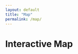 ```yaml
---
layout: default
title: "Map"
permalink: /map/
---
```


# Interactive Map

<div id="map"></div>

<link rel="stylesheet" href="https://unpkg.com/leaflet@1.9.4/dist/leaflet.css" />
<script src="https://unpkg.com/leaflet@1.9.4/dist/leaflet.js"></script>

<link rel="stylesheet" href="{{ '/assets/css/map.css' | relative_url }}">
<script src="{{ '/assets/js/map.js' | relative_url }}"></script>
